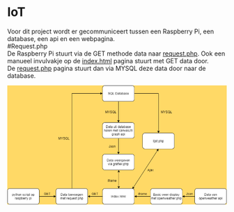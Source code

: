 # IoT

Voor dit project wordt er gecommuniceert tussen een Raspberry Pi, een database, een api en een webpagina.<br>
#Request.php<br>
De Raspberry Pi stuurt via de GET methode data naar [request.php](https://github.com/rubenengelen/iot/blob/main/final/request.php). Ook een manueel invulvakje op de [index.html](https://github.com/rubenengelen/iot/blob/main/final/index.html) pagina stuurt met GET data door.<br>
De [request.php](https://github.com/rubenengelen/iot/blob/main/final/request.php) pagina stuurt dan via MYSQL deze data door naar de database.<br>

![alt text](https://github.com/rubenengelen/iot/blob/main/final/IoT.png?raw=true)
